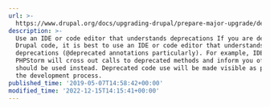 ```yaml
---
url: >-
  https://www.drupal.org/docs/upgrading-drupal/prepare-major-upgrade/deprecation-checking-and-correction-tools-to-prepare-for-a-new-drupal-major-version
description: >-
  Use an IDE or code editor that understands deprecations If you are developing
  Drupal code, it is best to use an IDE or code editor that understands
  deprecations (@deprecated annotations particularly). For example, IDEs like
  PHPStorm will cross out calls to deprecated methods and inform you of what
  should be used instead. Deprecated code use will be made visible as part of
  the development process.
published_time: '2019-05-07T14:58:42+00:00'
modified_time: '2022-12-15T14:15:41+00:00'
---
```


